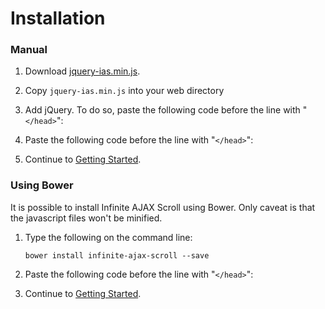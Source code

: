 Installation
============

### Manual

1) Download [jquery-ias.min.js](http://infiniteajaxscroll.com/download.html).

2) Copy `jquery-ias.min.js` into your web directory

4) Add jQuery. To do so, paste the following code before the line with "`</head>`":

    <script src="//ajax.googleapis.com/ajax/libs/jquery/2.2.4/jquery.min.js"></script>

5) Paste the following code before the line with "`</head>`":

    <script src="path-to-web/jquery-ias.min.js" type="text/javascript"></script>

6) Continue to [Getting Started](getting-started.html).

### Using Bower

It is possible to install Infinite AJAX Scroll using Bower. Only caveat is that the javascript files won't be minified.

1) Type the following on the command line:

    `bower install infinite-ajax-scroll --save`

2) Paste the following code before the line with "`</head>`":

    <script src="bower_components/jquery/jquery.min.js" type="text/javascript"></script>
    <script src="bower_components/jquery-ias/src/callbacks.js" type="text/javascript"></script>
    <script src="bower_components/jquery-ias/src/jquery-ias.js" type="text/javascript"></script>

3) Continue to [Getting Started](getting-started.html).
